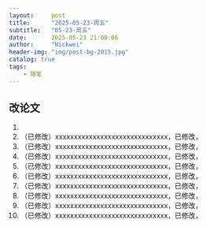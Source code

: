 ```yaml
---
layout:     post
title:      "2025-05-23-周五"
subtitle:   "05-23-周五"
date:       2025-05-23 21:00:06
author:     "Nickwei"
header-img: "img/post-bg-2015.jpg"
catalog: true
tags:
    - 随笔
---
```







## 改论文

1. 
1. （已修改）xxxxxxxxxxxxxxxxxxxxxxxxxxxxxx，已修改，
1. （已修改）xxxxxxxxxxxxxxxxxxxxxxxxxxxxxx，已修改，
1. （已修改）xxxxxxxxxxxxxxxxxxxxxxxxxxxxxx，已修改，
1. （已修改）xxxxxxxxxxxxxxxxxxxxxxxxxxxxxx，已修改，
1. （已修改）xxxxxxxxxxxxxxxxxxxxxxxxxxxxxx，已修改，
1. （已修改）xxxxxxxxxxxxxxxxxxxxxxxxxxxxxx，已修改，
1. （已修改）xxxxxxxxxxxxxxxxxxxxxxxxxxxxxx，已修改，
1. （已修改）xxxxxxxxxxxxxxxxxxxxxxxxxxxxxx，已修改，
1. （已修改）xxxxxxxxxxxxxxxxxxxxxxxxxxxxxx，已修改，





